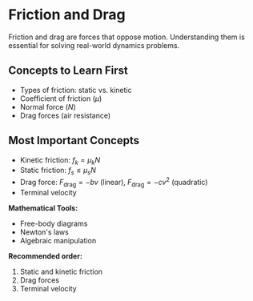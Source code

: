 # Friction and Drag

Friction and drag are forces that oppose motion. Understanding them is essential for solving real-world dynamics problems.

## Concepts to Learn First
- Types of friction: static vs. kinetic
- Coefficient of friction ($\mu$)
- Normal force ($N$)
- Drag forces (air resistance)

## Most Important Concepts
- Kinetic friction: $f_k = \mu_k N$
- Static friction: $f_s \leq \mu_s N$
- Drag force: $F_{\text{drag}} = -bv$ (linear), $F_{\text{drag}} = -cv^2$ (quadratic)
- Terminal velocity

**Mathematical Tools:**
- Free-body diagrams
- Newton's laws
- Algebraic manipulation

**Recommended order:**
1. Static and kinetic friction
2. Drag forces
3. Terminal velocity
